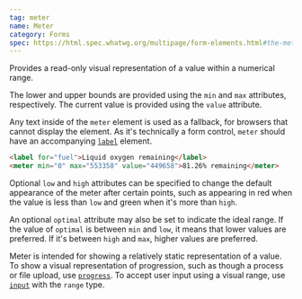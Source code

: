 ```yaml
---
tag: meter
name: Meter
category: Forms
spec: https://html.spec.whatwg.org/multipage/form-elements.html#the-meter-element
---
```


Provides a read-only visual representation of a value within a numerical range.

The lower and upper bounds are provided using the `min` and `max` attributes, respectively. The current value is provided using the `value` attribute.

Any text inside of the `meter` element is used as a fallback, for browsers that cannot display the element. As it's technically a form control, `meter` should have an accompanying [`label`](#label) element.

<!-- prettier-ignore-start -->
```html
<label for="fuel">Liquid oxygen remaining</label>
<meter min="0" max="553358" value="449658">81.26% remaining</meter>
```
<!-- prettier-ignore-end -->

Optional `low` and `high` attributes can be specified to change the default appearance of the meter after certain points, such as appearing in red when the value is less than `low` and green when it's more than `high`.

An optional `optimal` attribute may also be set to indicate the ideal range. If the value of `optimal` is between `min` and `low`, it means that lower values are preferred. If it's between `high` and `max`, higher values are preferred.

Meter is intended for showing a relatively static representation of a value. To show a visual representation of progression, such as though a process or file upload, use [`progress`](#progress). To accept user input using a visual range, use [`input`](#input) with the `range` type.

